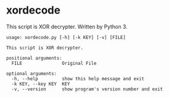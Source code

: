 # xordecode
This script is XOR decrypter. Written by Python 3.

```
usage: xordecode.py [-h] [-k KEY] [-v] [FILE]

This script is XOR decrypter.

positional arguments:
  FILE               Original File

optional arguments:
  -h, --help         show this help message and exit
  -k KEY, --key KEY  KEY
  -v, --version      show program's version number and exit
```
